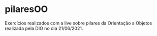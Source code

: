 # pilaresOO
Exercícios realizados com a live sobre pilares da Orientação a Objetos realizada pela DIO no dia 21/06/2021.
